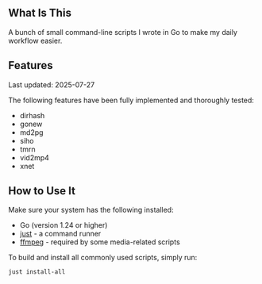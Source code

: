 ## What Is This

A bunch of small command-line scripts I wrote in Go to make my daily workflow easier.

## Features

Last updated: 2025-07-27

The following features have been fully implemented and thoroughly tested:

- dirhash
- gonew
- md2pg
- siho
- tmrn
- vid2mp4
- xnet

## How to Use It

Make sure your system has the following installed:

- Go (version 1.24 or higher)
- [just](https://github.com/casey/just) - a command runner
- [ffmpeg](https://ffmpeg.org) - required by some media-related scripts

To build and install all commonly used scripts, simply run:

```bash
just install-all
```
